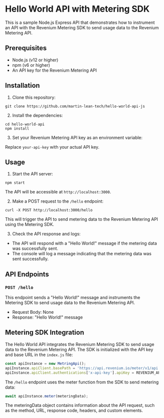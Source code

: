# Hello World API with Metering SDK

This is a sample Node.js Express API that demonstrates how to instrument an API with the Revenium Metering SDK to send usage data to the Revenium Metering API.

## Prerequisites

- Node.js (v12 or higher)
- npm (v6 or higher)
- An API key for the Revenium Metering API

## Installation

1. Clone this repository:

```
git clone https://github.com/martin-lean-tech/hello-world-api-js
```

2. Install the dependencies:

```
cd hello-world-api
npm install
```

3. Set your Revenium Metering API key as an environment variable:

Replace `your-api-key` with your actual API key.

## Usage

1. Start the API server:

```
npm start
```

The API will be accessible at `http://localhost:3000`.

2. Make a POST request to the `/hello` endpoint:

```
curl -X POST http://localhost:3000/hello
```

This will trigger the API to send metering data to the Revenium Metering API using the Metering SDK.

3. Check the API response and logs:

- The API will respond with a "Hello World!" message if the metering data was successfully sent.
- The console will log a message indicating that the metering data was sent successfully.

## API Endpoints

### `POST /hello`

This endpoint sends a "Hello World!" message and instruments the Metering SDK to send usage data to the Revenium Metering API.

- Request Body: None
- Response: "Hello World!" message

## Metering SDK Integration

The Hello World API integrates the Revenium Metering SDK to send usage data to the Revenium Metering API. The SDK is initialized with the API key and base URL in the `index.js` file:

```javascript
const apiInstance = new MetringApi();
apiInstance.apiClient.basePath = 'https://api.revenium.io/meter/v1/api';
apiInstance.apiClient.authentications['x-api-key'].apiKey = REVENIUM_API_KEY;
```

The `/hello` endpoint uses the meter function from the SDK to send metering data:

```javascript
await apiInstance.meter(meteringData);
```

The meteringData object contains information about the API request, such as the method, URL, response code, headers, and custom elements.